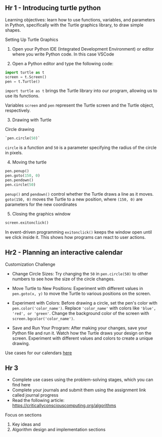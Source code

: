 ## Hr 1 - Introducing turtle python

Learning objectives: learn how to use functions, variables, and parameters in Python, specifically with the Turtle graphics library, to draw simple shapes.

Setting Up Turtle Graphics

1. Open your Python IDE (Integrated Development Environment) or editor where you write Python code. In this case VSCode

2. Open a Python editor and type the following code:

```python
import turtle as t
screen = t.Screen()
pen = t.Turtle()
```

`import turtle as t` brings the Turtle library into our program, allowing us to use its functions.

Variables `screen` and `pen` represent the Turtle screen and the Turtle object, respectively.

3. Drawing with Turtle

Circle drawing 
```python
`pen.circle(50)`
```

`circle` is a function and `50` is a parameter specifying the radius of the circle in pixels.

4. Moving the turtle

```python
pen.penup()
pen.goto(150, 0)
pen.pendown()
pen.circle(50)
```

`penup()` and `pendown()` control whether the Turtle draws a line as it moves. `goto(150, 0)` moves the Turtle to a new position, where `(150, 0)` are parameters for the new coordinates

5. Closing the graphics window

```python
screen.exitonclick()
```

In event-driven programming `exitonclick()` keeps the window open until we click inside it. This shows how programs can react to user actions.

## Hr2 - Planning an interactive calendar

Customization Challenge

* Change Circle Sizes:
        Try changing the `50` in `pen.circle(50)` to other numbers to see how the size of the circle changes.

* Move Turtle to New Positions:
        Experiment with different values in `pen.goto(x, y)` to move the Turtle to various positions on the screen.

* Experiment with Colors:
        Before drawing a circle, set the pen's color with `pen.color('color_name')`. 
        Replace `'color_name'` with colors like `'blue', 'red', or 'green'`.
        Change the background color of the screen with `screen.bgcolor('color_name')`.

* Save and Run Your Program:
        After making your changes, save your Python file and run it. 
        Watch how the Turtle draws your design on the screen. 
        Experiment with different values and colors to create a unique drawing.

Use cases for our calendars
[here](https://docs.google.com/document/d/1CWoNWtTwpYgm09jLwFJCRJTY1TjjMK4DWeTDQ5Ppc8Q/edit)

## Hr 3

* Complete use cases using the problem-solving stages, which you can find here
* Complete your journals and submit them using the assignment link called journal progress
* Read the following article: https://criticallyconsciouscomputing.org/algorithms

Focus on sections 

1)  Key ideas and
2) Algorithm design and implementation sections